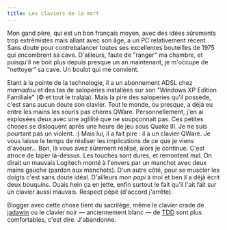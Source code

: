 ```yaml
---
title: Les claviers de la mort
---
```


Mon gand père, qui est un bon français moyen, avec des idées sûrements trop
extrêmistes mais allant avec son âge, a un PC relativement récent. Sans doute
pour contrebalancer toutes ses excellentes bouteilles de 1975 qui encombrent
sa cave. D'ailleurs, faute de "ranger" ma chambre, et puisqu'il ne boit plus
depuis presque un an maintenant, je m'occupe de "nettoyer" sa cave. Un boulot
qui me convient.

Etant à la pointe de la technologie, il a un abonnement ADSL chez _mamadou_ et
des tas de saloperies installées sur son "Windows XP Edition Familiale" (© et
tout le tralala). Mais la pire des saloperies qu'il possède, c'est sans aucun
doute son clavier. Tout le monde, ou presque, a déjà eu entre les mains les
souris pas chères QWare. Personnellement, j'en ai explosées deux avec une
aglilité que ne soupçonnait pas. Ces petites choses se disloquent après une
heure de jeu sous Quake III. Je ne suis pourtant pas un violent. :) Mais lui,
il a fait pire : il a un clavier QWare. Je vous laisse le temps de réaliser
les implications de ce que je viens d'avouer... Bon, là vous avez sûrement
réalisé, alors je continue. C'est atroce de taper là-dessus. Les touches sont
dures, et remontent mal. On dirait un mauvais Logitech monté à l'envers par un
manchot avec deux mains gauche (pardon aux manchots). D'un autre côté, pour se
muscler les doigts c'est sans doute idéal. D'ailleurs mon _papi_ à moi et ben
il a déjà écrit deux bouquins. Ouais hein ça en jette, enfin surtout le fait
qu'il l'ait fait sur un clavier aussi mauvais. Respect pépé (d'accord
j'arrête).

Blogger avec cette chose tient du sacrilège, même le clavier crade de
[jadawin](http://tuxaco.ath.cx/uname/) ou le clavier noir — anciennement blanc
— de [TDD](http://www.tddsworld.com/blogs/eapc) sont plus comfortables, c'est
dire. J'abandonne.

